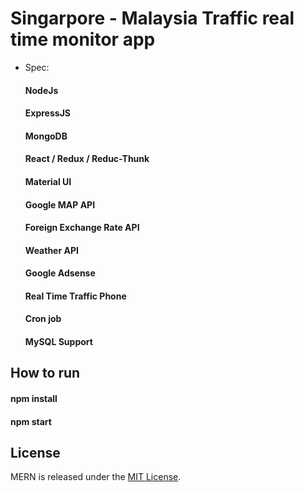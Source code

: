 # Singarpore - Malaysia Traffic real time monitor app

- Spec:
   #### NodeJs 
   #### ExpressJS
   #### MongoDB
   #### React / Redux / Reduc-Thunk
   #### Material UI
   #### Google MAP API
   #### Foreign Exchange Rate API
   #### Weather API
   #### Google Adsense
   #### Real Time Traffic Phone
   #### Cron job 
   #### MySQL Support
  
## How to run  
   #### npm install
   #### npm start

## License
MERN is released under the [MIT License](http://www.opensource.org/licenses/MIT).
